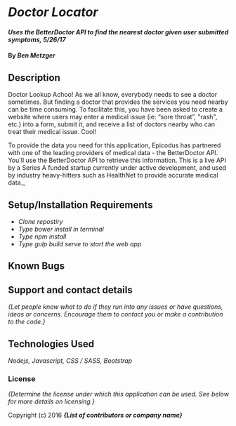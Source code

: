 # _Doctor Locator_

#### _Uses the BetterDoctor API to find the nearest doctor given user submitted symptoms, 5/26/17_

#### By _**Ben Metzger**_

## Description

Doctor Lookup
Achoo! As we all know, everybody needs to see a doctor sometimes. But finding a doctor that provides the services you need nearby can be time consuming. To facilitate this, you have been asked to create a website where users may enter a medical issue (ie: “sore throat”, "rash", etc.) into a form, submit it, and receive a list of doctors nearby who can treat their medical issue. Cool!

To provide the data you need for this application, Epicodus has partnered with one of the leading providers of medical data - the BetterDoctor API. You'll use the BetterDoctor API to retrieve this information. This is a live API by a Series A funded startup currently under active development, and used by industry heavy-hitters such as HealthNet to provide accurate medical data._

## Setup/Installation Requirements

* _Clone repostiry_
* _Type bower install in terminal_
* _Type npm install_
* _Type gulp build serve to start the web app_

## Known Bugs

## Support and contact details

_{Let people know what to do if they run into any issues or have questions, ideas or concerns.  Encourage them to contact you or make a contribution to the code.}_

## Technologies Used

_Nodejs, Javascript, CSS / SASS, Bootstrap_

### License

*{Determine the license under which this application can be used.  See below for more details on licensing.}*

Copyright (c) 2016 **_{List of contributors or company name}_**
